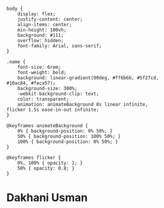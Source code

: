 <svg fill="none" viewBox="0 0 800 100" width="800" height="100" xmlns="http://www.w3.org/2000/svg">
<style>
    * {
        margin: 0;
        padding: 0;
        box-sizing: border-box;
    }

    body {
        display: flex;
        justify-content: center;
        align-items: center;
        min-height: 100vh;
        background: #111;
        overflow: hidden;
        font-family: Arial, sans-serif;
    }

    .name {
        font-size: 6rem;
        font-weight: bold;
        background: linear-gradient(90deg, #ff6b6b, #5f27cd, #10ac84, #feca57);
        background-size: 300%;
        -webkit-background-clip: text;
        color: transparent;
        animation: animateBackground 8s linear infinite, flicker 1.5s ease-in-out infinite;
    }

    @keyframes animateBackground {
        0% { background-position: 0% 50%; }
        50% { background-position: 100% 50%; }
        100% { background-position: 0% 50%; }
    }

    @keyframes flicker {
        0%, 100% { opacity: 1; }
        50% { opacity: 0.8; }
    }
</style>

<h1 class="name">Dakhani Usman</h1>

</svg>
<!---
DakhaniUsman/DakhaniUsman is a ✨ special ✨ repository because its `README.md` (this file) appears on your GitHub profile.
You can click the Preview link to take a look at your changes.
--->
